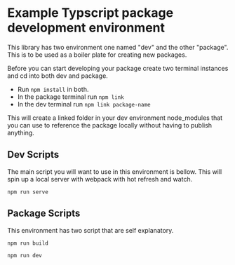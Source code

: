 # Example Typscript package development environment

This library has two environment one named "dev" and the other "package". This is to be used as a boiler plate for creating new packages.

Before you can start developing your package create two terminal instances and cd into both dev and package.
- Run `npm install` in both.
- In the package terminal run  `npm link`
- In the dev terminal run  `npm link package-name`

This will create a linked folder in your dev environment node_modules that you can use to reference the package locally without having to publish anything.

## Dev Scripts

The main script you will want to use in this environment is bellow. This will spin up a local server with webpack with hot refresh and watch.

```
npm run serve
```

## Package Scripts

This environment has two script that are self explanatory.

```
npm run build
```
```
npm run dev
```